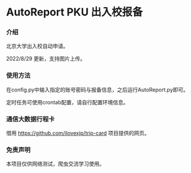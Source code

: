 # AutoReport PKU 出入校报备

### 介绍

北京大学出入校自动申请。

2022/8/29 更新，支持图片上传。

### 使用方法

在config.py中输入指定的账号密码与报备信息，之后运行AutoReport.py即可。

定时任务可使用crontab配置，请自行配置环境信息。

### 通信大数据行程卡

借用 https://github.com/ilovexjp/trip-card 项目提供的网页。

### 免责声明

本项目仅供网络测试，爬虫交流学习使用。